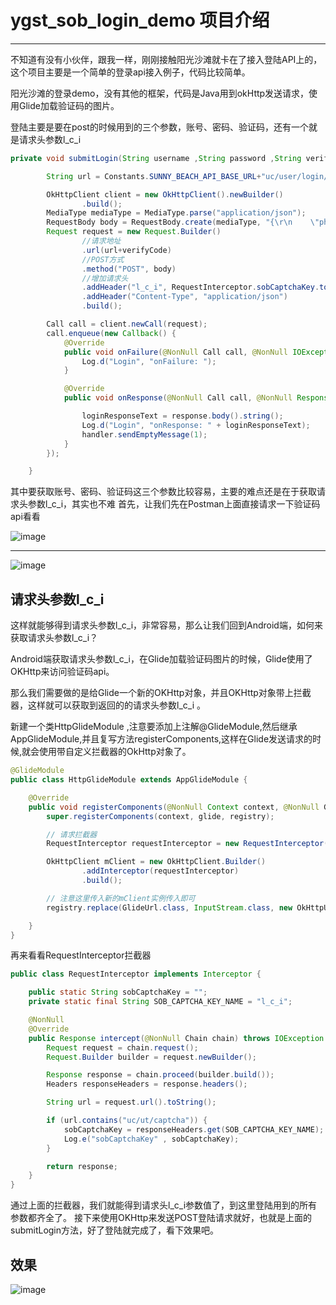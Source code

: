 # ygst_sob_login_demo 项目介绍
-------------------------------
不知道有没有小伙伴，跟我一样，刚刚接触阳光沙滩就卡在了接入登陆API上的，这个项目主要是一个简单的登录api接入例子，代码比较简单。

阳光沙滩的登录demo，没有其他的框架，代码是Java用到okHttp发送请求，使用Glide加载验证码的图片。

登陆主要是要在post的时候用到的三个参数，账号、密码、验证码，还有一个就是请求头参数l_c_i
```java
private void submitLogin(String username ,String password ,String verifyCode){

        String url = Constants.SUNNY_BEACH_API_BASE_URL+"uc/user/login/";

        OkHttpClient client = new OkHttpClient().newBuilder()
                .build();
        MediaType mediaType = MediaType.parse("application/json");
        RequestBody body = RequestBody.create(mediaType, "{\r\n    \"phoneNum\": \""+username +"\",\r\n    \"password\": \""+password +"\"\r\n}");
        Request request = new Request.Builder()
                //请求地址
                .url(url+verifyCode)
                //POST方式
                .method("POST", body)
                //增加请求头
                .addHeader("l_c_i", RequestInterceptor.sobCaptchaKey.toString())
                .addHeader("Content-Type", "application/json")
                .build();

        Call call = client.newCall(request);
        call.enqueue(new Callback() {
            @Override
            public void onFailure(@NonNull Call call, @NonNull IOException e) {
                Log.d("Login", "onFailure: ");
            }

            @Override
            public void onResponse(@NonNull Call call, @NonNull Response response) throws IOException {

                loginResponseText = response.body().string();
                Log.d("Login", "onResponse: " + loginResponseText);
                handler.sendEmptyMessage(1);
            }
        });

    }
```

其中要获取账号、密码、验证码这三个参数比较容易，主要的难点还是在于获取请求头参数l_c_i，其实也不难
首先，让我们先在Postman上面直接请求一下验证码api看看

![image](https://user-images.githubusercontent.com/13102787/149130555-3e71613f-e0d8-444a-8b09-150aa47dc7b0.png)

----------------------

![image](https://user-images.githubusercontent.com/13102787/149130646-1c4a6a77-4d54-42d4-8da8-9200f65c6bb9.png)

请求头参数l_c_i
--------------

这样就能够得到请求头参数l_c_i，非常容易，那么让我们回到Android端，如何来获取请求头参数l_c_i？

Android端获取请求头参数l_c_i，在Glide加载验证码图片的时候，Glide使用了OKHttp来访问验证码api。

那么我们需要做的是给Glide一个新的OKHttp对象，并且OKHttp对象带上拦截器，这样就可以获取到返回的的请求头参数l_c_i 。

新建一个类HttpGlideModule ,注意要添加上注解@GlideModule,然后继承AppGlideModule,并且复写方法registerComponents,这样在Glide发送请求的时候,就会使用带自定义拦截器的OkHttp对象了。

```java
@GlideModule
public class HttpGlideModule extends AppGlideModule {

    @Override
    public void registerComponents(@NonNull Context context, @NonNull Glide glide, @NonNull Registry registry) {
        super.registerComponents(context, glide, registry);

        // 请求拦截器
        RequestInterceptor requestInterceptor = new RequestInterceptor();

        OkHttpClient mClient = new OkHttpClient.Builder()
                .addInterceptor(requestInterceptor)
                .build();

        // 注意这里传入新的mClient实例传入即可
        registry.replace(GlideUrl.class, InputStream.class, new OkHttpUrlLoader.Factory(mClient));

    }
}
```

再来看看RequestInterceptor拦截器
```java
public class RequestInterceptor implements Interceptor {

    public static String sobCaptchaKey = "";
    private static final String SOB_CAPTCHA_KEY_NAME = "l_c_i";

    @NonNull
    @Override
    public Response intercept(@NonNull Chain chain) throws IOException {
        Request request = chain.request();
        Request.Builder builder = request.newBuilder();

        Response response = chain.proceed(builder.build());
        Headers responseHeaders = response.headers();

        String url = request.url().toString();

        if (url.contains("uc/ut/captcha")) {
            sobCaptchaKey = responseHeaders.get(SOB_CAPTCHA_KEY_NAME);
            Log.e("sobCaptchaKey" , sobCaptchaKey);
        }

        return response;
    }
}
```

通过上面的拦截器，我们就能得到请求头l_c_i参数值了，到这里登陆用到的所有参数都齐全了。
接下来使用OKHttp来发送POST登陆请求就好，也就是上面的submitLogin方法，好了登陆就完成了，看下效果吧。

效果
----
![image](https://user-images.githubusercontent.com/13102787/149138835-f40aed88-377b-49bd-ba03-c2dd204880bb.png)


